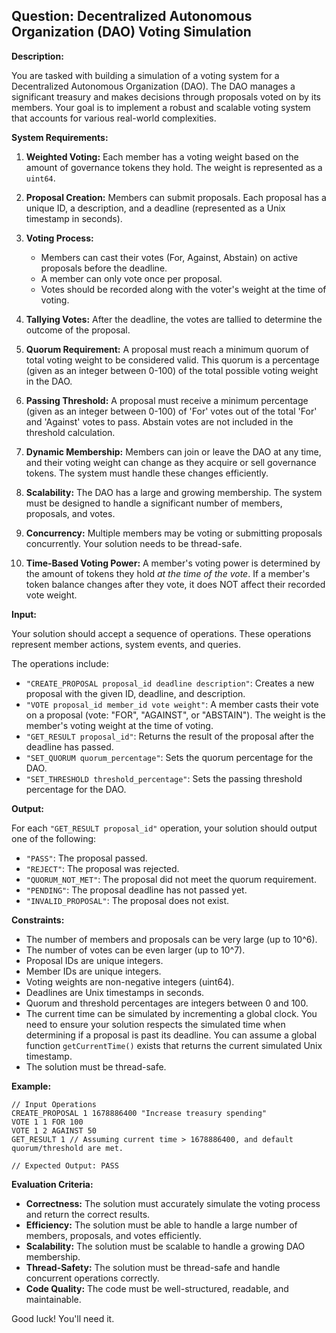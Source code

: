 ## Question: Decentralized Autonomous Organization (DAO) Voting Simulation

**Description:**

You are tasked with building a simulation of a voting system for a Decentralized Autonomous Organization (DAO). The DAO manages a significant treasury and makes decisions through proposals voted on by its members. Your goal is to implement a robust and scalable voting system that accounts for various real-world complexities.

**System Requirements:**

1.  **Weighted Voting:** Each member has a voting weight based on the amount of governance tokens they hold. The weight is represented as a `uint64`.

2.  **Proposal Creation:** Members can submit proposals. Each proposal has a unique ID, a description, and a deadline (represented as a Unix timestamp in seconds).

3.  **Voting Process:**
    *   Members can cast their votes (For, Against, Abstain) on active proposals before the deadline.
    *   A member can only vote once per proposal.
    *   Votes should be recorded along with the voter's weight at the time of voting.

4.  **Tallying Votes:** After the deadline, the votes are tallied to determine the outcome of the proposal.

5.  **Quorum Requirement:** A proposal must reach a minimum quorum of total voting weight to be considered valid.  This quorum is a percentage (given as an integer between 0-100) of the total possible voting weight in the DAO.

6.  **Passing Threshold:** A proposal must receive a minimum percentage (given as an integer between 0-100) of 'For' votes out of the total 'For' and 'Against' votes to pass. Abstain votes are not included in the threshold calculation.

7.  **Dynamic Membership:** Members can join or leave the DAO at any time, and their voting weight can change as they acquire or sell governance tokens. The system must handle these changes efficiently.

8.  **Scalability:** The DAO has a large and growing membership. The system must be designed to handle a significant number of members, proposals, and votes.

9.  **Concurrency:** Multiple members may be voting or submitting proposals concurrently. Your solution needs to be thread-safe.

10. **Time-Based Voting Power:** A member's voting power is determined by the amount of tokens they hold *at the time of the vote*. If a member's token balance changes after they vote, it does NOT affect their recorded vote weight.

**Input:**

Your solution should accept a sequence of operations. These operations represent member actions, system events, and queries.

The operations include:

*   `"CREATE_PROPOSAL proposal_id deadline description"`: Creates a new proposal with the given ID, deadline, and description.
*   `"VOTE proposal_id member_id vote weight"`: A member casts their vote on a proposal (vote: "FOR", "AGAINST", or "ABSTAIN"). The weight is the member's voting weight at the time of voting.
*   `"GET_RESULT proposal_id"`: Returns the result of the proposal after the deadline has passed.
*   `"SET_QUORUM quorum_percentage"`: Sets the quorum percentage for the DAO.
*   `"SET_THRESHOLD threshold_percentage"`: Sets the passing threshold percentage for the DAO.

**Output:**

For each `"GET_RESULT proposal_id"` operation, your solution should output one of the following:

*   `"PASS"`: The proposal passed.
*   `"REJECT"`: The proposal was rejected.
*   `"QUORUM_NOT_MET"`: The proposal did not meet the quorum requirement.
*   `"PENDING"`: The proposal deadline has not passed yet.
*   `"INVALID_PROPOSAL"`: The proposal does not exist.

**Constraints:**

*   The number of members and proposals can be very large (up to 10^6).
*   The number of votes can be even larger (up to 10^7).
*   Proposal IDs are unique integers.
*   Member IDs are unique integers.
*   Voting weights are non-negative integers (uint64).
*   Deadlines are Unix timestamps in seconds.
*   Quorum and threshold percentages are integers between 0 and 100.
*   The current time can be simulated by incrementing a global clock. You need to ensure your solution respects the simulated time when determining if a proposal is past its deadline. You can assume a global function `getCurrentTime()` exists that returns the current simulated Unix timestamp.
*   The solution must be thread-safe.

**Example:**

```
// Input Operations
CREATE_PROPOSAL 1 1678886400 "Increase treasury spending"
VOTE 1 1 FOR 100
VOTE 1 2 AGAINST 50
GET_RESULT 1 // Assuming current time > 1678886400, and default quorum/threshold are met.

// Expected Output: PASS
```

**Evaluation Criteria:**

*   **Correctness:** The solution must accurately simulate the voting process and return the correct results.
*   **Efficiency:** The solution must be able to handle a large number of members, proposals, and votes efficiently.
*   **Scalability:** The solution must be scalable to handle a growing DAO membership.
*   **Thread-Safety:** The solution must be thread-safe and handle concurrent operations correctly.
*   **Code Quality:** The code must be well-structured, readable, and maintainable.

Good luck! You'll need it.
